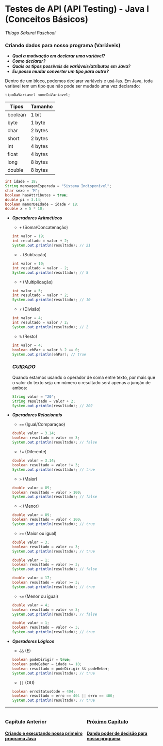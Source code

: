 # **Testes de API (API Testing) - Java I (Conceitos Básicos)**

*Thiago Sakurai Paschoal*

<h3 id="variaveis">
    <strong>Criando dados para nosso programa (Variáveis)</strong>
</h3>

- ***Qual a motivação em declarar uma variável?***
- ***Como declarar?***
- ***Quais os tipos possíveis de variáveis/atributos em Java?***
- ***Eu posso mudar converter um tipo para outro?***

Dentro de um bloco, podemos declarar variáveis e usá-las. Em Java, toda variável tem um tipo que não pode ser mudado uma vez declarado:

```code
tipoDaVariavel nomeDaVariavel;
```

| Tipos | Tamanho |
| ----------- | ----------- |
| boolean | 1 bit |
| byte | 1 byte | 
| char | 2 bytes | 
| short | 2 bytes | 
| int | 4 bytes | 
| float | 4 bytes | 
| long | 8 bytes | 
| double | 8 bytes | 

```java
int idade = 18;
String mensagemEsperada = "Sistema Indisponível";
char sexo = 'M';
boolean hasAttributes = true;
double pi = 3.14;
boolean menorDeIdade = idade < 18;
double x = 5 * 10;
```

- ***Operadores Aritméticos***

    -   `+` (Soma/Concatenação)

    ```java
    int valor = 19;
    int resultado = valor + 2;
    System.out.println(resultado); // 21
    ```

    -   `-` (Subtração)

    ```java
    int valor = 10;
    int resultado = valor - 2;
    System.out.println(resultado); // 5
    ```
    -   `*` (Multiplicação)

    ```java
    int valor = 5;
    int resultado = valor * 2;
    System.out.println(resultado); // 10
    ```
    -   `/` (Divisão)

    ```java
    int valor = 4;
    int resultado = valor / 2;
    System.out.println(resultado); // 2
    ```
    -  `%` (Resto)

    ```java
    int valor = 4;
    boolean ehPar = valor % 2 == 0;
    System.out.println(ehPar); // true
    ```

    ### ***CUIDADO***

    Quando estamos usando o operador de soma entre texto, por mais que o valor do texto seja um número o resultado será apenas a junção de ambos:

    ```java
    String valor = "20";
    String resultado = valor + 2;
    System.out.println(resultado); // 202
    ```
- ***Operadores Relacionais***
    -   `==` (Igual/Comparaçao)

    ```java
    double valor = 3.14;
    boolean resultado = valor == 3;
    System.out.println(resultado); // false
    ```
    -   `!=` (Diferente)

    ```java
    double valor = 3.14;
    boolean resultado = valor != 3;
    System.out.println(resultado); // true
    ```
    -   `>` (Maior)

    ```java
    double valor = 89;
    boolean resultado = valor > 100;
    System.out.println(resultado); // false
    ```
    -   `<` (Menor)

    ```java
    double valor = 89;
    boolean resultado = valor < 100;
    System.out.println(resultado); // true
    ```
    -  `>=` (Maior ou igual)

    ```java
    double valor = 3;
    boolean resultado = valor >= 3;
    System.out.println(resultado); // true
    ```

    ```java
    double valor = 1;
    boolean resultado = valor >= 3;
    System.out.println(resultado); // false
    ```

    ```java
    double valor = 17;
    boolean resultado = valor >= 3;
    System.out.println(resultado); // true
    ```

    -  `<=` (Menor ou igual)

    ```java
    double valor = 4;
    boolean resultado = valor <= 3;
    System.out.println(resultado); // false
    ```

    ```java
    double valor = 1;
    boolean resultado = valor <= 3;
    System.out.println(resultado); // true
    ```

- ***Operadores Lógicos***

    -   `&&` (E)

    ```java
    boolean podeDirigir = true;
    boolean podeBeber = idade >= 18;
    boolean resultado = podeDirigir && podeBeber;
    System.out.println(resultado); // true
    ```

    -   `||` (OU)

    ```java
    boolean erroStatusCode = 404;
    boolean resultado = erro == 404 || erro == 400;
    System.out.println(resultado); // true
    ```

------

<div style="display: flex; justify-content: space-between; width: 100%; flex-direction: row;">
    <div>
      <h3><strong>Capítulo Anterior</strong></h3>
      <h4><a href="04.md" target="_blank">Criando e executando nosso primeiro programa Java</h4>
    </div>
    <div>
      <h3><strong>Próximo Capítulo</strong></h3>
      <h4><a href="06.md" target="_blank">Dando poder de decisão para nosso programa</h4>
    </div>
</div>